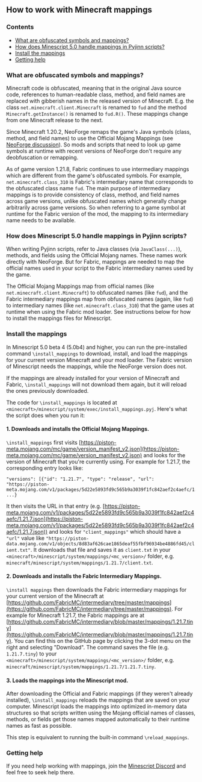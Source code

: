 ## How to work with Minecraft mappings

### Contents

- [What are obfuscated symbols and mappings?](#what-are-obfuscated-symbols-and-mappings)
- [How does Minescript 5.0 handle mappings in Pyjinn scripts?](#how-does-minescript-50-handle-mappings-in-pyjinn-scripts)
- [Install the mappings](#install-the-mappings)
- [Getting help](#getting-help)

### What are obfuscated symbols and mappings?

Minecraft code is obfuscated, meaning that in the original Java source code, references to
human-readable class, method, and field names are replaced with gibberish names in the released
version of Minecraft. E.g. the class `net.minecraft.client.Minecraft` is renamed to `fud` and the
method `Minecraft.getInstance()` is renamed to `fud.R()`. These mappings change from one Minecraft
release to the next.

Since Minecraft 1.20.2, NeoForge remaps the game's Java symbols (class, method, and field names) to
use the Official Mojang Mappings (see [NeoForge
discussion](https://github.com/neoforged/NeoForge/discussions/199)). So mods and scripts that need
to look up game symbols at runtime with recent versions of NeoForge don't require any deobfuscation
or remapping.

As of game version 1.21.8, Fabric continues to use intermediary mappings  which are different from
the game's obfuscated symbols. For example, `net.minecraft.class_310` is Fabric's intermediary name
that corresponds to the obfuscated class name `fud`. The main purpose of intermediary mappings is to
provide consistency of class, method, and field names across game versions, unlike obfuscated names
which generally change arbitrarily across game versions. So when referring to a game symbol at
runtime for the Fabric version of the mod, the mapping to its intermediary name needs to be
available.


### How does Minescript 5.0 handle mappings in Pyjinn scripts?

When writing Pyjinn scripts, refer to Java classes (via `JavaClass(...)`), methods, and fields using
the Official Mojang names. These names work directly with NeoForge. But for Fabric, mappings are
needed to map the official names used in your script to the Fabric intermediary names used by the
game.

The Official Mojang Mappings map from official names (like `net.minecraft.client.Minecraft`) to
obfuscated names (like `fud`), and the Fabric intermediary mappings map from obfuscated names
(again, like `fud`) to intermediary names (like `net.minecraft.class_310`) that the game uses at
runtime when using the Fabric mod loader. See instructions below for how to install the mappings
files for Minescript.


### Install the mappings

In Minescript 5.0 beta 4 (5.0b4) and higher, you can run the pre-installed command
`\install_mappings` to download, install, and load the mappings for your current version Minecraft
and your mod loader. The Fabric version of Minescript needs the mappings, while the NeoForge version
does not.

If the mappings are already installed for your version of Minecraft and Fabric, `\install_mappings`
will not download them again, but it will reload the ones previously downloaded.

The code for `\install_mappings` is located at
`<minecraft>/minescript/system/exec/install_mappings.pyj`.  Here's what the script does when you run
it:

#### 1. Downloads and installs the Official Mojang Mappings.

`\install_mappings` first visits
[https://piston-meta.mojang.com/mc/game/version_manifest_v2.json](https://piston-meta.mojang.com/mc/game/version_manifest_v2.json)
and looks for the version of Minecraft that you're currently using. For example for 1.21.7, the
corresponding entry looks like:

```
"versions": [{"id": "1.21.7", "type": "release", "url": "https://piston-meta.mojang.com/v1/packages/5d22e5893fd9c565b9a3039f1fc842aef2c4aefc/1.21.7.json", ...}
```

It then visits the URL in that entry (e.g.
[https://piston-meta.mojang.com/v1/packages/5d22e5893fd9c565b9a3039f1fc842aef2c4aefc/1.21.7.json](https://piston-meta.mojang.com/v1/packages/5d22e5893fd9c565b9a3039f1fc842aef2c4aefc/1.21.7.json))
and looks for `"client_mappings"` which should have a `"url"` value like
`"https://piston-data.mojang.com/v1/objects/8d83af626cae1865deaf55fbf96934be4886fd45/client.txt"`.
It downloads that file and saves it as `client.txt` in your
`<minecraft>/minescript/system/mappings/<mc_version>/` folder, e.g.
`minecraft/minescript/system/mappings/1.21.7/client.txt`.


#### 2. Downloads and installs the Fabric Intermediary Mappings.

`\install mappings` then downloads the Fabric intermediary mappings for your current version of the
Minecraft at
[https://github.com/FabricMC/intermediary/tree/master/mappings](https://github.com/FabricMC/intermediary/tree/master/mappings).
For example for Minecraft 1.21.7, the Fabric mappings are at
[https://github.com/FabricMC/intermediary/blob/master/mappings/1.21.7.tiny](https://github.com/FabricMC/intermediary/blob/master/mappings/1.21.7.tiny).
You can find this on the GitHub page by clicking the 3-dot menu on the right and selecting
"Download". The command saves the file (e.g.  `1.21.7.tiny`) to your
`<minecraft>/minescript/system/mappings/<mc_version>/` folder, e.g.
`minecraft/minescript/system/mappings/1.21.7/1.21.7.tiny`.

#### 3. Loads the mappings into the Minescript mod.

After downloading the Official and Fabric mappings (if they weren't already installed),
`\install_mappings` reloads the mappings that are saved on your computer. Minescript loads the
mappings into optimized in-memory data structures so that scripts written using the Mojang official
names of classes, methods, or fields get those names mapped automatically to their runtime names as
fast as possible.

This step is equivalent to running the built-in command `\reload_mappings`.


### Getting help

If you need help working with mappings, join the [Minescript Discord](https://discord.gg/NjcyvrHTze) and feel free to seek help there.
